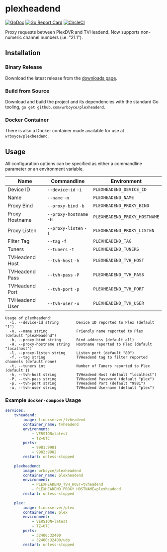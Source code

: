 # plexheadend

[![GoDoc](https://godoc.org/github.com/wrboyce/plexheadend?status.svg)](https://godoc.org/github.com/wrboyce/plexheadend)
[![Go Report Card](https://goreportcard.com/badge/github.com/wrboyce/plexheadend)](https://goreportcard.com/report/github.com/wrboyce/plexheadend)
[![CircleCI](https://circleci.com/gh/wrboyce/plexheadend.png?style=shield)](https://circleci.com/gh/wrboyce/plexheadend)

Proxy requests between PlexDVR and TVHeadend. Now supports non-numeric channel numbers (i.e. "21.1").

## Installation

### Binary Release

Download the latest release from the [downloads page](https://github.com/wrboyce/plexheadend/releases).

### Build from Source

Download and build the project and its dependencies with the standard Go tooling, `go get github.com/wrboyce/plexheadend`.

### Docker Container

There is also a Docker container made available for use at `wrboyce/plexheadend`.

## Usage

All configuration options can be specified as either a commandline parameter or an environment variable.

| Name               | Commandline                 | Environment                   |
|--------------------|-----------------------------|-------------------------------|
| Device ID          | `--device-id` `-i`          | `PLEXHEADEND_DEVICE_ID`       |
| Name               | `--name` `-n`               | `PLEXHEADEND_NAME`            |
| Proxy Bind         | `--proxy-bind` `-b`         | `PLEXHEADEND_PROXY_BIND`      |
| Proxy Hostname     | `--proxy-hostname` `-H`     | `PLEXHEADEND_PROXY_HOSTNAME`  |
| Proxy Listen       | `--proxy-listen` `-l`       | `PLEXHEADEND_PROXY_LISTEN`    |
| Filter Tag         | `--tag` `-f`                | `PLEXHEADEND_TAG`             |
| Tuners             | `--tuners` `-t`             | `PLEXHEADEND_TUNERS`          |
| TVHeadend Host     | `--tvh-host` `-h`           | `PLEXHEADEND_TVH_HOST`        |
| TVHeadend Pass     | `--tvh-pass` `-P`           | `PLEXHEADEND_TVH_PASS`        |
| TVHeadend Port     | `--tvh-port` `-p`           | `PLEXHEADEND_TVH_PORT`        |
| TVHeadend User     | `--tvh-user` `-u`           | `PLEXHEADEND_TVH_USER`        |

```
Usage of plexheadend:
  -i, --device-id string        Device ID reported to Plex (default "1")
  -n, --name string             Friendly name reported to Plex (default "plexHeadend")
  -b, --proxy-bind string       Bind address (default all)
  -H, --proxy-hostname string   Hostname reported to Plex (default "localhost")
  -l, --proxy-listen string     Listen port (default "80")
  -f, --tag string              TVHeadend tag to filter reported channels (default none)
  -t, --tuners int              Number of Tuners reported to Plex (default 1)
  -h, --tvh-host string         TVHeadend Host (default "localhost")
  -P, --tvh-pass string         TVHeadend Password (default "plex")
  -p, --tvh-port string         TVHeadend Port (default "9981")
  -u, --tvh-user string         TVHeadend Username (default "plex")
```

### Example `docker-compose` Usage

```yaml
services:
    tvheadend:
        image: linuxserver/tvheadend
        container_name: tvheadend
        environment:
            - VERSION=latest
            - TZ=UTC
        ports:
            - 9981:9981
            - 9982:9982
        restart: unless-stopped
        
    plexheadend:
        image: wrboyce/plexheadend
        container_name: plexheadend
        environment:
            - PLEXHEADEND_TVH_HOST=tvheadend
            - PLEXHEADEND_PROXY_HOSTNAME=plexheadend
        restart: unless-stopped
        
    plex:
        image: linuxserver/plex
        container_name: plex
        environment:
            - VERSION=latest
            - TZ=UTC
        ports:
            - 32400:32400
            - 32400:32400/udp
        restart: unless-stopped
```

